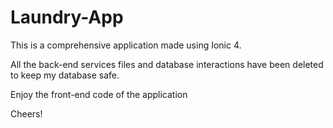 # Laundry-App

This is a comprehensive application made using Ionic 4. 

All the back-end services files and database interactions have been deleted to keep my database safe. 

Enjoy the front-end code of the application

Cheers!

